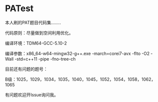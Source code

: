 # PATest
本人刷的PAT题目代码集........

代码原则：尽量做到空间利用优化。

编译环境：TDM64-GCC-5.10-2

编译参数：x86_64-w64-mingw32-g++.exe -march=corei7-avx -flto -O2 -Wall -std=c++11 -pipe -fno-tree-ch

目前还有问题的题号：

B级：1025，1029，1034，1035，1040，1045，1052，1054，1058，1062，1065

有问题欢迎开Issue询问我。
